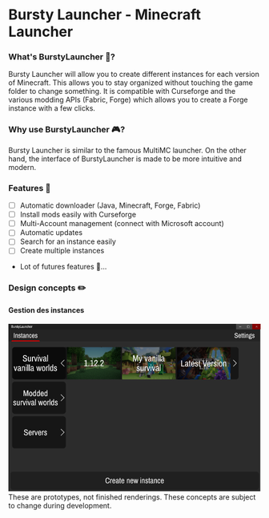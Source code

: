 # Bursty Launcher - Minecraft Launcher
### What's BurstyLauncher 🤔?
Bursty Launcher will allow you to create different instances for each version of Minecraft. This allows you to stay organized without touching the game folder to change something. It is compatible with Curseforge and the various modding APIs (Fabric, Forge) which allows you to create a Forge instance with a few clicks.
### Why use BurstyLauncher 🎮?
Bursty Launcher is similar to the famous MultiMC launcher. On the other hand, the interface of BurstyLauncher is made to be more intuitive and modern.
### Features 🚀
- [ ] Automatic downloader (Java, Minecraft, Forge, Fabric)
- [ ] Install mods easily with Curseforge
- [ ] Multi-Account management (connect with Microsoft account)
- [ ] Automatic updates
- [ ] Search for an instance easily
- [ ] Create multiple instances
- Lot of futures features 👀...
### Design concepts ✏️
#### Gestion des instances
![Vue de l'interface de la gestion des instances](resources/readme%20md/Group%203.png)
These are prototypes, not finished renderings. These concepts are subject to change during development.